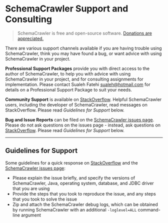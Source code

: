 # SchemaCrawler Support and Consulting

> SchemaCrawler is free and open-source software. 
> [Donations are appreciated.](https://www.paypal.me/sualeh)  

There are various support channels available if you are having trouble using SchemaCrawler, 
think you may have found a bug, or want advice with using SchemaCrawler in your project.

**Professional Support Packages** provide you with direct access to the author of 
SchemaCrawler, to help you with advice with using SchemaCrawler in your project, and for 
consulting assignments for implementation. Please contact Sualeh Fatehi <sualeh@hotmail.com> 
for details on a Professional Support Package to suit your needs.

**Community Support** is available on [StackOverflow]. Helpful SchemaCrawler users, 
including the developer of SchemaCrawler, read messages on StackOverflow. Please read 
*Guidelines for Support* below.

**Bug and Issue Reports** can be filed on the [SchemaCrawler issues page]. 
Please do not ask questions on the issues page - instead, ask questions on 
[StackOverflow]. Please read *Guidelines for Support* below.

-----

## Guidelines for Support

Some guidelines for a quick response on [StackOverflow] and the [SchemaCrawler issues page]:

- Please explain the issue briefly, and specify the versions of SchemaCrawler, Java, 
    operating system, database, and JDBC driver that you are using
- Provide the steps that you took to reproduce the issue, and any steps that you took to 
	solve the issue
- Zip and attach the SchemaCrawler debug logs, which can be obtained by running 
	SchemaCrawler with an additional `-loglevel=ALL` command-line argument


[StackOverflow]: http://stackoverflow.com/search?q=schemacrawler+is%3Aquestion
[SchemaCrawler issues page]: https://github.com/sualeh/SchemaCrawler/issues
